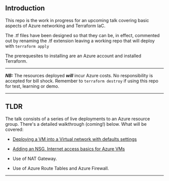 ## Introduction
This repo is the work in progress for an upcoming talk covering basic aspects of Azure networking and Terraform IaC.

The .tf files have been designed so that they can be, in effect, commented out by renaming the .tf extension leaving a working repo that will deploy with ```terraform apply```

The prerequesites to installing are an Azure account and installed Terraform.

---
**_NB:_** The resources deployed **_will_** incur Azure costs.  No responsibility is accepted for bill shock.  Remember to ```terraform destroy``` if using this repo for test, learning or demo.

---
## TLDR
The talk consists of a series of live deployments to an Azure resource group.  There's a detailed walkthrough (coming!) below.  What will be covered:
* [Deploying a VM into a Virtual network with defaults settings](/docs/walkthrough1.md)
* [Adding an NSG. Internet access basics for Azure VMs](/docs/walkthrough2.md)

* Use of NAT Gateway.
* Use of Azure Route Tables and Azure Firewall.

---

